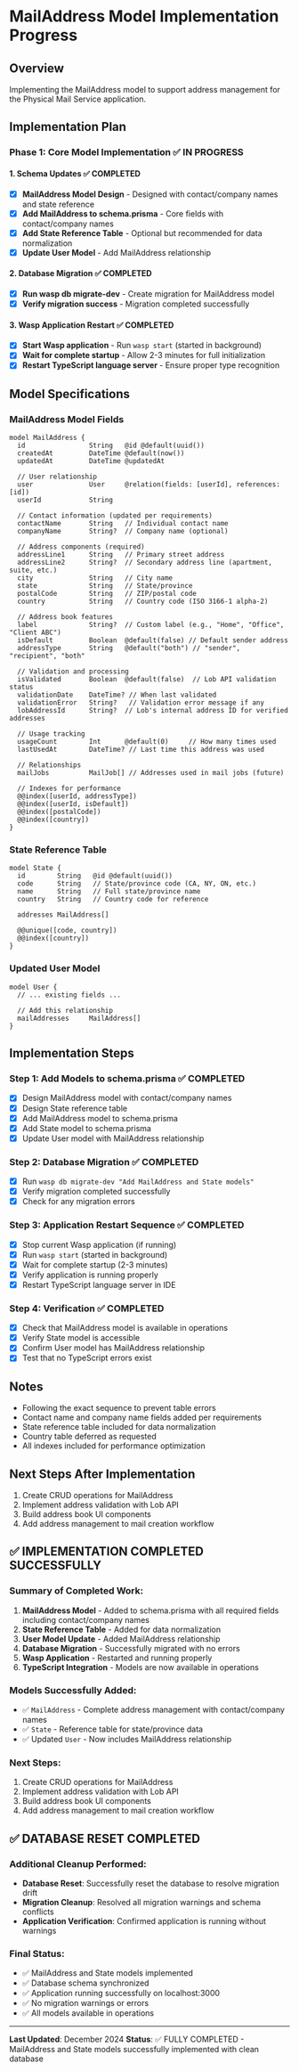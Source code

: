 # MailAddress Model Implementation Progress

## Overview
Implementing the MailAddress model to support address management for the Physical Mail Service application.

## Implementation Plan

### Phase 1: Core Model Implementation ✅ IN PROGRESS

#### 1. Schema Updates ✅ COMPLETED
- [x] **MailAddress Model Design** - Designed with contact/company names and state reference
- [x] **Add MailAddress to schema.prisma** - Core fields with contact/company names
- [x] **Add State Reference Table** - Optional but recommended for data normalization
- [x] **Update User Model** - Add MailAddress relationship

#### 2. Database Migration ✅ COMPLETED
- [x] **Run wasp db migrate-dev** - Create migration for MailAddress model
- [x] **Verify migration success** - Migration completed successfully

#### 3. Wasp Application Restart ✅ COMPLETED
- [x] **Start Wasp application** - Run `wasp start` (started in background)
- [x] **Wait for complete startup** - Allow 2-3 minutes for full initialization
- [x] **Restart TypeScript language server** - Ensure proper type recognition

## Model Specifications

### MailAddress Model Fields
```prisma
model MailAddress {
  id                String   @id @default(uuid())
  createdAt         DateTime @default(now())
  updatedAt         DateTime @updatedAt

  // User relationship
  user              User     @relation(fields: [userId], references: [id])
  userId            String

  // Contact information (updated per requirements)
  contactName       String   // Individual contact name
  companyName       String?  // Company name (optional)

  // Address components (required)
  addressLine1      String   // Primary street address
  addressLine2      String?  // Secondary address line (apartment, suite, etc.)
  city              String   // City name
  state             String   // State/province
  postalCode        String   // ZIP/postal code
  country           String   // Country code (ISO 3166-1 alpha-2)

  // Address book features
  label             String?  // Custom label (e.g., "Home", "Office", "Client ABC")
  isDefault         Boolean  @default(false) // Default sender address
  addressType       String   @default("both") // "sender", "recipient", "both"

  // Validation and processing
  isValidated       Boolean  @default(false)  // Lob API validation status
  validationDate    DateTime? // When last validated
  validationError   String?   // Validation error message if any
  lobAddressId      String?  // Lob's internal address ID for verified addresses

  // Usage tracking
  usageCount        Int      @default(0)     // How many times used
  lastUsedAt        DateTime? // Last time this address was used

  // Relationships
  mailJobs          MailJob[] // Addresses used in mail jobs (future)

  // Indexes for performance
  @@index([userId, addressType])
  @@index([userId, isDefault])
  @@index([postalCode])
  @@index([country])
}
```

### State Reference Table
```prisma
model State {
  id        String   @id @default(uuid())
  code      String   // State/province code (CA, NY, ON, etc.)
  name      String   // Full state/province name
  country   String   // Country code for reference
  
  addresses MailAddress[]
  
  @@unique([code, country])
  @@index([country])
}
```

### Updated User Model
```prisma
model User {
  // ... existing fields ...
  
  // Add this relationship
  mailAddresses     MailAddress[]
}
```

## Implementation Steps

### Step 1: Add Models to schema.prisma ✅ COMPLETED
- [x] Design MailAddress model with contact/company names
- [x] Design State reference table
- [x] Add MailAddress model to schema.prisma
- [x] Add State model to schema.prisma
- [x] Update User model with MailAddress relationship

### Step 2: Database Migration ✅ COMPLETED
- [x] Run `wasp db migrate-dev "Add MailAddress and State models"`
- [x] Verify migration completed successfully
- [x] Check for any migration errors

### Step 3: Application Restart Sequence ✅ COMPLETED
- [x] Stop current Wasp application (if running)
- [x] Run `wasp start` (started in background)
- [x] Wait for complete startup (2-3 minutes)
- [x] Verify application is running properly
- [x] Restart TypeScript language server in IDE

### Step 4: Verification ✅ COMPLETED
- [x] Check that MailAddress model is available in operations
- [x] Verify State model is accessible
- [x] Confirm User model has MailAddress relationship
- [x] Test that no TypeScript errors exist

## Notes
- Following the exact sequence to prevent table errors
- Contact name and company name fields added per requirements
- State reference table included for data normalization
- Country table deferred as requested
- All indexes included for performance optimization

## Next Steps After Implementation
1. Create CRUD operations for MailAddress
2. Implement address validation with Lob API
3. Build address book UI components
4. Add address management to mail creation workflow

## ✅ IMPLEMENTATION COMPLETED SUCCESSFULLY

### Summary of Completed Work:
1. **MailAddress Model** - Added to schema.prisma with all required fields including contact/company names
2. **State Reference Table** - Added for data normalization
3. **User Model Update** - Added MailAddress relationship
4. **Database Migration** - Successfully migrated with no errors
5. **Wasp Application** - Restarted and running properly
6. **TypeScript Integration** - Models are now available in operations

### Models Successfully Added:
- ✅ `MailAddress` - Complete address management with contact/company names
- ✅ `State` - Reference table for state/province data
- ✅ Updated `User` - Now includes MailAddress relationship

### Next Steps:
1. Create CRUD operations for MailAddress
2. Implement address validation with Lob API
3. Build address book UI components
4. Add address management to mail creation workflow

## ✅ DATABASE RESET COMPLETED

### Additional Cleanup Performed:
- **Database Reset**: Successfully reset the database to resolve migration drift
- **Migration Cleanup**: Resolved all migration warnings and schema conflicts
- **Application Verification**: Confirmed application is running without warnings

### Final Status:
- ✅ MailAddress and State models implemented
- ✅ Database schema synchronized
- ✅ Application running successfully on localhost:3000
- ✅ No migration warnings or errors
- ✅ All models available in operations

---
**Last Updated**: December 2024
**Status**: ✅ FULLY COMPLETED - MailAddress and State models successfully implemented with clean database
